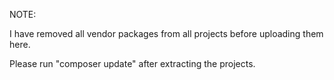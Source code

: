 NOTE:

I have removed all vendor packages from all projects
before uploading them here.

Please run "composer update" after extracting the projects.
